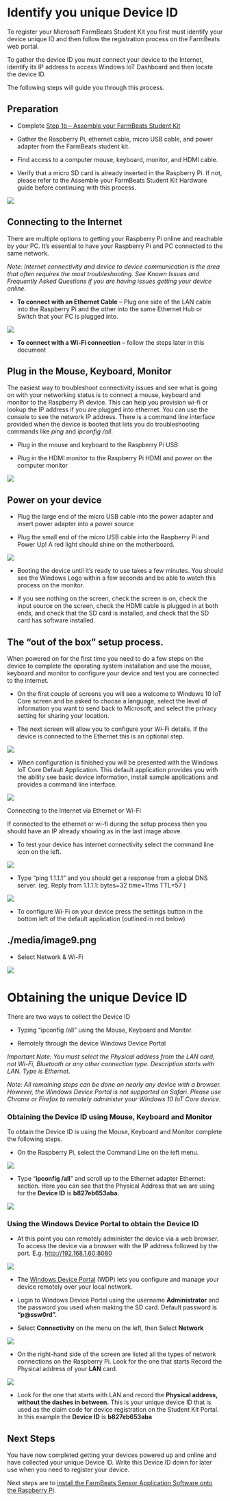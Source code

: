 Identify you unique Device ID
=============================

To register your Microsoft FarmBeats Student Kit you first must identify your
device unique ID and then follow the registration process on the FarmBeats web
portal.

To gather the device ID you must connect your device to the Internet, identify
its IP address to access Windows IoT Dashboard and then locate the device ID.

The following steps will guide you through this process.

Preparation
-----------

-   Complete [Step 1b – Assemble your FarmBeats Student
    Kit](https://github.com/farmbeatslabs/studentkit/blob/master/Indoor-m1/1b_Assemble_your_FarmBeats_Student_Kit_Hardware.md)

-   Gather the Raspberry Pi, ethernet cable, micro USB cable, and power adapter
    from the FarmBeats student kit.

-   Find access to a computer mouse, keyboard, monitor, and HDMI cable.

-   Verify that a micro SD card is already inserted in the Raspberry Pi. If not,
    please refer to the Assemble your FarmBeats Student Kit Hardware guide
    before continuing with this process.

![](media/c610a04f4848eca9a1f43db8e611cc4a.png)

Connecting to the Internet
--------------------------

There are multiple options to getting your Raspberry Pi online and reachable by
your PC. It’s essential to have your Raspberry Pi and PC connected to the same
network.

*Note: Internet connectivity and device to device communication is the area that
often requires the most troubleshooting. See Known Issues and Frequently Asked
Questions if you are having issues getting your device online.*

-   **To connect with an Ethernet Cable** – Plug one side of the LAN cable into
    the Raspberry Pi and the other into the same Ethernet Hub or Switch that
    your PC is plugged into.

![](media/75e575255504adca7f94b162988289f7.png)

-   **To connect with a Wi-Fi connection** – follow the steps later in this
    document

Plug in the Mouse, Keyboard, Monitor
------------------------------------

The easiest way to troubleshoot connectivity issues and see what is going on
with your networking status is to connect a mouse, keyboard and monitor to the
Raspberry Pi device. This can help you provision wi-fi or lookup the IP address
if you are plugged into ethernet. You can use the console to see the network IP
address. There is a command line interface provided when the device is booted
that lets you do troubleshooting commands like *ping* and *ipconfig /all*.

-   Plug in the mouse and keyboard to the Raspberry Pi USB

-   Plug in the HDMI monitor to the Raspberry Pi HDMI and power on the computer
    monitor

![](media/97af0e0ef4c49b4477377c73672fa852.png)

Power on your device
--------------------

-   Plug the large end of the micro USB cable into the power adapter and insert
    power adapter into a power source

-   Plug the small end of the micro USB cable into the Raspberry Pi and Power
    Up! A red light should shine on the motherboard.

![](media/d21ffa84ab8122ea6453101970a803a3.png)

-   Booting the device until it’s ready to use takes a few minutes. You should
    see the Windows Logo within a few seconds and be able to watch this process
    on the monitor.

-   If you see nothing on the screen, check the screen is on, check the input
    source on the screen, check the HDMI cable is plugged in at both ends, and
    check that the SD card is installed, and check that the SD card has software
    installed.

The “out of the box” setup process.
-----------------------------------

When powered on for the first time you need to do a few steps on the device to
complete the operating system installation and use the mouse, keyboard and
monitor to configure your device and test you are connected to the internet.

-   On the first couple of screens you will see a welcome to Windows 10 IoT Core
    screen and be asked to choose a language, select the level of information
    you want to send back to Microsoft, and select the privacy setting for
    sharing your location.

-   The next screen will allow you to configure your Wi-Fi details. If the
    device is connected to the Ethernet this is an optional step.

![](media/0eb869c7aede0e6380715461cee8a1d1.png)

-   When configuration is finished you will be presented with the Windows IoT
    Core Default Application. This default application provides you with the
    ability see basic device information, install sample applications and
    provides a command line interface.

![](media/4657ad99e1337bb3c7487df2ffea811d.png)

Connecting to the Internet via Ethernet or Wi-Fi

If connected to the ethernet or wi-fi during the setup process then you should
have an IP already showing as in the last image above.

-   To test your device has internet connectivity select the command line icon
    on the left.

![](media/4911d14bdf3184bcd08ee31c1d8de4e4.png)

-   Type “ping 1.1.1.1” and you should get a response from a global DNS server.
    (eg. Reply from 1.1.1.1: bytes=32 time=11ms TTL=57 )

![](media/4621f2e07d96bc858342980356c1fc32.png)

-   To configure Wi-Fi on your device press the settings button in the bottom
    left of the default application (outlined in red below)

./media/image9.png
------------------

-   Select Network & Wi-Fi

![](media/62a45df5f378f4c653be61e02b10e628.png)

Obtaining the unique Device ID
==============================

There are two ways to collect the Device ID

-   Typing “ipconfig /all” using the Mouse, Keyboard and Monitor.

-   Remotely through the device Windows Device Portal

*Important Note: You must select the Physical address from the LAN card, not
Wi-Fi, Bluetooth or any other connection type. Description starts with LAN. Type
is Ethernet.*

*Note: All remaining steps can be done on nearly any device with a browser.
However, the Windows Device Portal is not supported on Safari. Please use Chrome
or Firefox to remotely administer your Windows 10 IoT Core device.*

### Obtaining the Device ID using Mouse, Keyboard and Monitor

To obtain the Device ID is using the Mouse, Keyboard and Monitor complete the
following steps.

-   On the Raspberry Pi, select the Command Line on the left menu.

![](media/4911d14bdf3184bcd08ee31c1d8de4e4.png)

-   Type “**ipconfig /all**” and scroll up to the Ethernet adapter Ethernet:
    section. Here you can see that the Physical Address that we are using for
    the **Device ID** is **b827eb653aba.**

![](media/cbd4014b7ee451b27c33a8fc99e16641.png)

### Using the Windows Device Portal to obtain the Device ID

-   At this point you can remotely administer the device via a web browser. To
    access the device via a browser with the IP address followed by the port.
    E.g. <http://192.168.1.60:8080>

![](media/4657ad99e1337bb3c7487df2ffea811d.png)

-   The [Windows Device
    Portal](https://docs.microsoft.com/en-us/windows/iot-core/manage-your-device/DevicePortal)
    (WDP) lets you configure and manage your device remotely over your local
    network.

-   Login to Windows Device Portal using the username **Administrator** and the
    password you used when making the SD card. Default password is
    **“p\@ssw0rd”.**

-   Select **Connectivity** on the menu on the left, then Select **Network**

![](media/ff0b13a743e48640294ac95382bded13.png)

-   On the right-hand side of the screen are listed all the types of network
    connections on the Raspberry Pi. Look for the one that starts Record the
    Physical address of your **LAN** card.

![](media/8ab91e1fd79ce95e31b7d0c8f64f4b1e.png)

-   Look for the one that starts with LAN and record the **Physical address,
    without the dashes in between.** This is your unique device ID that is used
    as the claim code for device registration on the Student Kit Portal. In this
    example the **Device ID** is **b827eb653aba**

Next Steps
----------

You have now completed getting your devices powered up and online and have
collected your unique Device ID. Write this Device ID down for later use when
you need to register your device.

Next steps are to [install the FarmBeats Sensor Application Software onto the
Raspberry Pi](https://github.com/farmbeatslabs/studentkit/blob/master/Indoor-m1/1d_Install_the_FarmBeats_Sensor_Application_Software.md).
